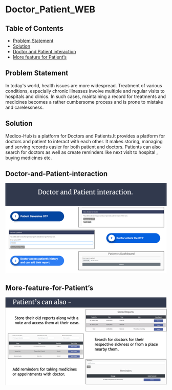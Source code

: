 # Doctor_Patient_WEB

## Table of Contents

- [Problem Statement](#Problem-Statement)
- [Solution](#solution)
- [Doctor and Patient interaction](#Doctor-and-Patient-interaction)
- [More feature for Patient’s](#More-feature-for-Patient’s)


## Problem Statement 
In today's world, health issues are more widespread. Treatment of various conditions, especially chronic illnesses involve multiple and regular visits to hospitals and clinics.
In such cases, maintaining a record for treatments and medicines becomes a rather cumbersome process and is prone to mistake and carelessness. 



## Solution
Medico-Hub is a platform for Doctors and Patients.It provides a platform for doctors and patient to interact with each other. It makes storing, managing and serving records easier for both patient and doctors. Patients can also search for doctors as well as create reminders like next visit to hospital , buying medicines etc.

## Doctor-and-Patient-interaction
![Doctor and Patient interaction](https://github.com/13anant-sharma/DocPAT/blob/main/Screenshot%202021-02-14%20at%202.42.11%20PM.png)

## More-feature-for-Patient’s
![Doctor and Patient interaction](https://github.com/13anant-sharma/DocPAT/blob/main/Screenshot%202021-02-14%20at%202.45.21%20PM.png)

